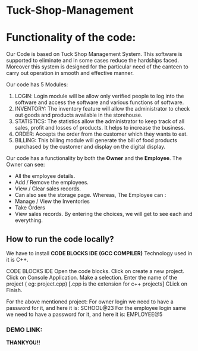 # Tuck-Shop-Management
# Functionality of the code:
Our Code is based on Tuck Shop Management System. This software is supported to eliminate and in some cases reduce the hardships faced. Moreover this system is designed for the particular need of the canteen to carry out operation in smooth and effective manner.

Our code has 5 Modules:
1.	LOGIN:  Login module will be allow only verified people to log into the software and access the software and various functions of software.
2.	INVENTORY: The inventory feature will allow the administrator to check out goods and products available in the storehouse.
3.  STATISTICS:  The statistics allow the administrator to keep track of all sales, profit and losses of  products. It helps to increase the business. 
4.	ORDER: Accepts the order from the customer which they wants to eat.
5.	BILLING: This billing  module will generate the bill of food products purchased by the customer and display on the digital display.

Our code has a functionality by both the **Owner** and the **Employee**.
The Owner can see:
* All the employee details.
* Add / Remove the employees.
* View / Clear sales records.
* Can also see the storage page.
Whereas, The Employee can :
* Manage / View the Inventories
* Take Orders
* View sales records.
By entering the choices, we will get to see each and everything.

## How to run the code locally?
We have to install **CODE BLOCKS IDE (GCC COMPILER)**
Technology used in it is C++.

CODE BLOCKS IDE
Open the code blocks.
Click on create a new project.
Click on Console Application.
Make a selection.
Enter the name of the project ( eg: project.cpp) [.cpp is the extension for c++ projects]
CLick on Finish.

For the above mentioned project:
For owner login we need to have a password for it, and here it is: SCHOOL@23
For the employee login same we need to have  a password for it, and here it is: EMPLOYEE@5

### DEMO LINK:

**THANKYOU!!**









